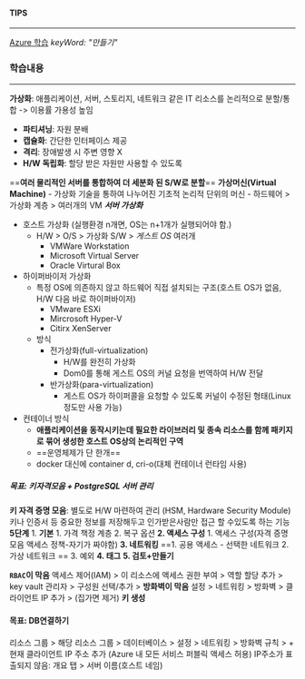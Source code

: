 #### TIPS
---
[Azure 학습](https://learn.microsoft.com/ko-kr/training/azure/) _keyWord: "만들기"_
### 학습내용
---
**가상화**: 애플리케이션, 서버, 스토리지, 네트워크 같은 IT 리소스를 논리적으로 분할/통합 -> 이용률 가용성 높임
- **파티셔닝**: 자원 분배
- **캡슐화**: 간단한 인터페이스 제공
- **격리**: 장애발생 시 주변 영향 X
- **H/W 독립화**: 할당 받은 자원만 사용할 수 있도록
	
==**여러 물리적인 서버를 통합하여 더 세분화 된 S/W로 분할**==
**가상머신(Virtual Machine)**
	- 가상화 기술을 통하여 나누어진 기초적 논리적 단위의 머신
	- 하드웨어 > 가상화 계층 > 여러개의 VM
***서버 가상화***
- 호스트 가상화 (실행환경 n개면, OS는 n+1개가 실행되어야 함.)
	-  H/W > O/S > 가상화 S/W > *게스트 OS* 여러개
		- VMWare Workstation
		- Microsoft Virtual Server
		- Oracle Virtural Box
- 하이퍼바이저 가상화
	- 특정 OS에 의존하지 않고 하드웨어 직접 설치되는 구조(호스트 OS가 없음, H/W 다음 바로 하이퍼바이저)
		- VMware ESXi
		- Mircrosoft Hyper-V
		- Citirx XenServer
	- 방식
		- 전가상화(full-virtualization)
			- H/W를 완전히 가상화
			- Dom0를 통해 게스트 OS의 커널 요청을 번역하여 H/W 전달
		- 반가상화(para-virtualization)
			- 게스트 OS가 하이퍼콜을 요청할 수 있도록 커널이 수정된 형태(Linux정도만 사용 가능)
- 컨테이너 방식
	- **애플리케이션을 동작시키는데 필요한 라이브러리 및 종속 리소스를 함께 패키지로 묶어 생성한 호스트 OS상의 논리적인 구역**
	- ==운영체제가 단 한개==
	- docker 대신에 container d, cri-o(대체 컨테이너 런타임 사용)
##### 목표: 키자격모음 + PostgreSQL 서버 관리
**키 자격 증명 모음**: 별도로 H/W 마련하여 관리 (HSM, Hardware Security Module)
키나 인증서 등 중요한 정보를 저장해두고 인가받은사람만 접근 할 수있도록 하는 기능
**5단계**
	1. **기본**
		1. 가격 책정 계층
		2. 복구 옵션
	**2. 액세스 구성**
		1. 액세스 구성(자격 증명 모음 액세스 정책-자기가 짜야함)
	**3. 네트워킹**
		==1. 공용 액세스 - 선택한 네트워크
		2. 가상 네트워크 ==
		3. 예외
	**4. 태그**
	**5. 검토+만들기**

**`RBAC`이 막음**
액세스 제어(IAM) > 이 리소스에 액세스 권한 부여 > 역할 할당 추가 > key vault 관리자 > 구성원 선택/추가 > 
**방화벽이 막음**
설정 > 네트워킹 > 방화벽 > 클라이언트 IP 추가 > (집가면 제거)
**키 생성**
#### 목표: DB연결하기
리소스 그룹 > 해당 리소스 그룹 > 데이터베이스 > 설정 > 네트워킹 > 방화벽 규칙 > + 현재 클라이언트 IP 주소 추가 (Azure 내 모든 서비스 퍼블릭 액세스 허용)
IP주소가 표출되지 않음: 개요 탭 > 서버 이름(호스트 네임)